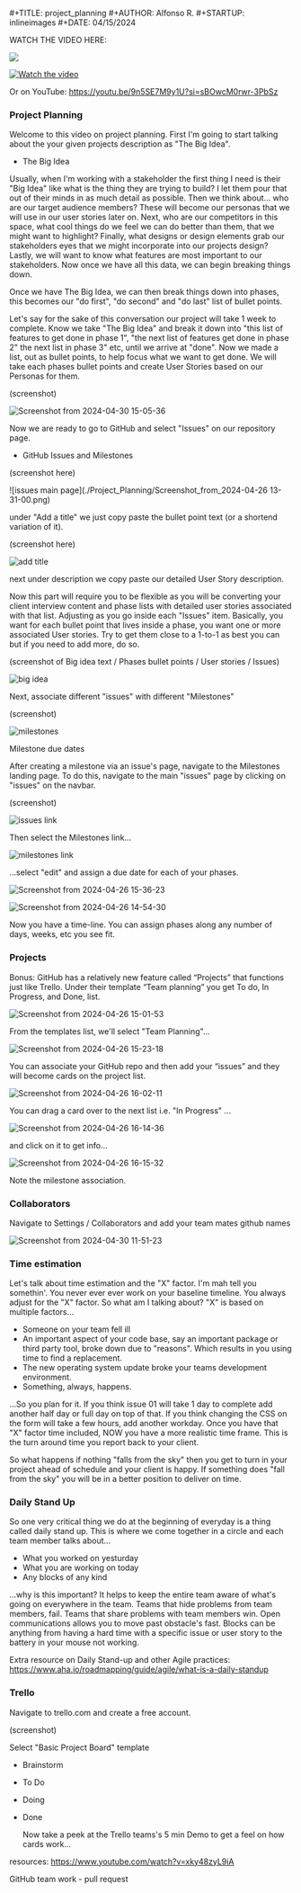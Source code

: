 #+TITLE: project_planning
#+AUTHOR: Alfonso R.
#+STARTUP: inlineimages
#+DATE: 04/15/2024

WATCH THE VIDEO HERE:

<a href="https://www.youtube.com/embed/9n5SE7M9y1U?si=RiTROMmUjJxf5GDt" target="_blank">
<img src="https://i9.ytimg.com/vi_webp/9n5SE7M9y1U/mq2.webp?sqp=CIiu6bEG-oaymwEmCMACELQB8quKqQMa8AEB-AH-CYAC0AWKAgwIABABGEwgWihlMA8=&rs=AOn4CLBjD6hWW986jqJ4ogNELzgKBCMCEg" >
</a>


[![Watch the video](https://i9.ytimg.com/vi_webp/9n5SE7M9y1U/mq2.webp?sqp=CIiu6bEG-oaymwEmCMACELQB8quKqQMa8AEB-AH-CYAC0AWKAgwIABABGEwgWihlMA8=&rs=AOn4CLBjD6hWW986jqJ4ogNELzgKBCMCEg)](https://www.youtube.com/embed/9n5SE7M9y1U?si=RiTROMmUjJxf5GDt)




Or on YouTube: https://youtu.be/9n5SE7M9y1U?si=sBOwcM0rwr-3PbSz

### Project Planning

Welcome to this video on project planning. First I'm going to start talking about the your given projects description as "The Big Idea".


* The Big Idea

Usually, when I'm working with a stakeholder the first thing I need is their "Big Idea"  like what is the thing they are trying to build? I let them pour that out of their minds in as much detail as possible. Then we think about... who are our target audience members? These will become our personas that we will use in our user stories later on. Next, who are our competitors in this space, what cool things do we feel we can do better than them, that we might want to highlight? Finally, what designs or design elements grab our stakeholders eyes that we might incorporate into our projects design? Lastly, we will want to know what features are most important to our stakeholders. Now once we have all this data, we can begin breaking things down.



Once we have The Big Idea, we can then break things down into phases, this becomes our "do first", "do second" and "do last" list of bullet points.

Let's say for the sake of this conversation our project will take 1 week to complete. Know we take "The Big Idea" and break it down into "this list of features to get done in phase 1", "the next list of features get done in phase 2" the next list in phase 3" etc, until we arrive at "done". Now we made a list, out as bullet points, to help focus what we want to get done. We will take each phases bullet points and create User Stories based on our Personas for them.

(screenshot)

![Screenshot from 2024-04-30 15-05-36](./Project_Planning/Screenshot_from_2024-04-30_15-05-36.png)

Now we are ready to go to GitHub and select "Issues" on our repository page.

- GitHub Issues and Milestones

(screenshot here)

![issues main page](./Project_Planning/Screenshot_from_2024-04-26 13-31-00.png)

under "Add a title" we just copy paste the bullet point text (or a shortend variation of it).

(screenshot here)

![add title](./Project_Planning/Screenshot_from_2024-04-26_14-34-12.png)

next under description we copy paste our detailed User Story description.

Now this part will require you to be flexible as you will be converting your client interview content and phase lists with detailed user stories associated with that list. Adjusting as you go inside each "Issues" item. Basically, you want for each bullet point that lives inside a phase, you want one or more associated User stories. Try to get them close to a 1-to-1 as best you can but if you need to add more, do so.

(screenshot of Big idea text / Phases bullet points / User stories / Issues)

![big idea](./Project_Planning/Screenshot_from_2024-04-26_14-35-52.png)

Next, associate different "issues" with different "Milestones"

(screenshot)

![milestones](./Project_Planning/Screenshot_from_2024-04-26_14-38-38.png)

Milestone due dates

After creating a milestone via an issue's page, navigate to the Milestones landing page. To do this, navigate to the main "issues" page by clicking on "issues" on the navbar.

(screenshot)

![issues link](./Project_Planning/Screenshot_from_2024-04-26_15-31-08.png)

Then select the Milestones link...

![milestones link](./Project_Planning/Screenshot_from_2024-04-26_15-33-39.png)

...select "edit" and assign a due date for each of your phases.

![Screenshot from 2024-04-26 15-36-23](./Project_Planning/Screenshot_from_2024-04-26_15-36-23.png)

![Screenshot from 2024-04-26 14-54-30](./Project_Planning/Screenshot_from_2024-04-26_14-54-30.png)

Now you have a time-line. You can assign phases along any number of days, weeks, etc you see fit.

### Projects

Bonus: GitHub has a relatively new feature called “Projects” that functions just like Trello. Under their template “Team planning” you get To do, In Progress, and Done, list.

![Screenshot from 2024-04-26 15-01-53](./Project_Planning/Screenshot_from_2024-04-26_15-01-53.png)

From the templates list, we'll select "Team Planning"...

![Screenshot from 2024-04-26 15-23-18](./Project_Planning/Screenshot_from_2024-04-26_15-23-18.png)

You can associate your GitHub repo and then add your “issues” and they will become cards on the project list.

![Screenshot from 2024-04-26 16-02-11](./Project_Planning/Screenshot_from_2024-04-26_16-02-11.png)

You can drag a card over to the next list i.e. "In Progress" ...

![Screenshot from 2024-04-26 16-14-36](./Project_Planning/Screenshot_from_2024-04-26_16-14-36.png)

and click on it to get info...

![Screenshot from 2024-04-26 16-15-32](./Project_Planning/Screenshot_from_2024-04-26_16-15-32.png)

Note the milestone association.



### Collaborators

Navigate to Settings / Collaborators and add your team mates github names

![Screenshot from 2024-04-30 11-51-23](./Project_Planning/Screenshot_from_2024-04-30_11-51-23.png)



### Time estimation

Let's talk about time estimation and the "X" factor. I'm mah tell you somethin'. You never ever ever work on your baseline timeline. You always adjust for the "X" factor. So what am I talking about? "X" is based on multiple factors...

- Someone on your team fell ill
- An important aspect of your code base, say an important package or third party tool, broke down due to "reasons". Which results in you using time to find a replacement.
- The new operating system update broke your teams development environment.
- Something, always, happens.

...So you plan for it. If you think issue 01 will take 1 day to complete add another half day or full day on top of that. If you think changing the CSS on the form will take a few hours, add another workday. Once you have that "X" factor time included, NOW you have a more realistic time frame. This is the turn around time you report back to your client.

So what happens if nothing "falls from the sky" then you get to turn in your project ahead of schedule and your client is happy.
If something does "fall from the sky" you will be in a better position to deliver on time.



### Daily Stand Up

So one very critical thing we do at the beginning of everyday is a
thing called daily stand up. This is where we come together in a
circle and each team member talks about...

- What you worked on yesturday
- What you are working on today
- Any blocks of any kind

...why is this important? It helps to keep the entire team aware of what's going on everywhere in the team. Teams that hide problems from team members, fail. Teams that share problems with team members win. Open communications allows you to move past obstacle's fast. Blocks can be anything from having a hard time with a specific issue or user story to the battery in your mouse not working.

Extra resource on Daily Stand-up and other Agile practices:
https://www.aha.io/roadmapping/guide/agile/what-is-a-daily-standup





### Trello

Navigate to trello.com and create a free account.

(screenshot)



Select "Basic Project Board" template

- Brainstorm
- To Do
- Doing
- Done

  Now take a peek at the Trello teams's 5 min Demo to get a feel on how cards work...

resources:
https://www.youtube.com/watch?v=xky48zyL9iA



GitHub team work - pull request

